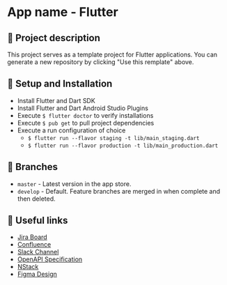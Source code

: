 # App name - Flutter

## 📖 Project description
This project serves as a template project for Flutter applications. You can generate a new repository by clicking "Use this remplate" above.

## 🔧 Setup and Installation
- Install Flutter and Dart SDK
- Install Flutter and Dart Android Studio Plugins
- Execute `$ flutter doctor` to verify installations
- Execute `$ pub get` to pull project dependencies
- Execute a run configuration of choice
  - `$ flutter run --flavor staging -t lib/main_staging.dart`
  - `$ flutter run --flavor production -t lib/main_production.dart`

## 🌲 Branches
* `master` - Latest version in the app store.
* `develop` - Default. Feature branches are merged in when complete and then deleted.

## 🔗 Useful links
- [Jira Board](https://TODO)
- [Confluence](https://TODO)
- [Slack Channel](https://TODO)
- [OpenAPI Specification](https://TODO)
- [NStack](https://TODO)
- [Figma Design](https://TODO)